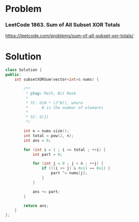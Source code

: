 
# Problem
### LeetCode 1863. Sum of All Subset XOR Totals
https://leetcode.com/problems/sum-of-all-subset-xor-totals/

# Solution
```c++
class Solution {
public:
    int subsetXORSum(vector<int>& nums) {

        /**
         * @tag: Math, Bit Mask
         *
         * TC: O(N * (2^N)), where
         *      N is the number of elements
         *
         * SC: O(1)
         */

        int n = nums.size();
        int total = pow(2, n);
        int ans = 0;

        for (int i = 1 ; i <= total ; ++i) {
            int part = 0;

            for (int j = 0 ; j < n ; ++j) {
                if (((i >> j) & 0x1) == 0x1) {
                    part ^= nums[j];
                }
            }

            ans += part;
        }

        return ans;
    }
};
```
